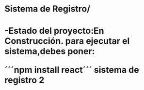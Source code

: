 <h1> Sistema de Registro/<h1>

-Estado del proyecto:En Construcción.
para ejecutar el sistema,debes poner:

´´´npm install react´´´
sistema de registro 2
